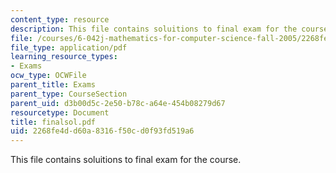 ```yaml
---
content_type: resource
description: This file contains soluitions to final exam for the course.
file: /courses/6-042j-mathematics-for-computer-science-fall-2005/2268fe4dd60a8316f50cd0f93fd519a6_finalsol.pdf
file_type: application/pdf
learning_resource_types:
- Exams
ocw_type: OCWFile
parent_title: Exams
parent_type: CourseSection
parent_uid: d3b00d5c-2e50-b78c-a64e-454b08279d67
resourcetype: Document
title: finalsol.pdf
uid: 2268fe4d-d60a-8316-f50c-d0f93fd519a6
---
```

This file contains soluitions to final exam for the course.

